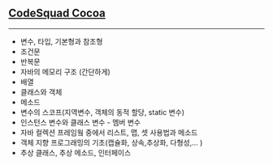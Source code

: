 ## [CodeSquad Cocoa](https://github.com/honeySleepr/CodeSquad/wiki/CodeSquad-Cocoa) ##
***  
* 변수, 타입, 기본형과 참조형
* 조건문
* 반복문
* 자바의 메모리 구조 (간단하게)
* 배열
* 클래스와 객체
* 메소드
* 변수의 스코프(지역변수, 객체의 동적 할당, static 변수)
* 인스턴스 변수와 클래스 변수 - 멤버 변수
* 자바 컬렉션 프레임웤 중에서 리스트, 맵, 셋 사용법과 메소드
* 객체 지향 프로그래밍의 기초(캡슐화, 상속,추상화, 다형성,... )
* 추상 클래스, 추상 메소드, 인터페이스